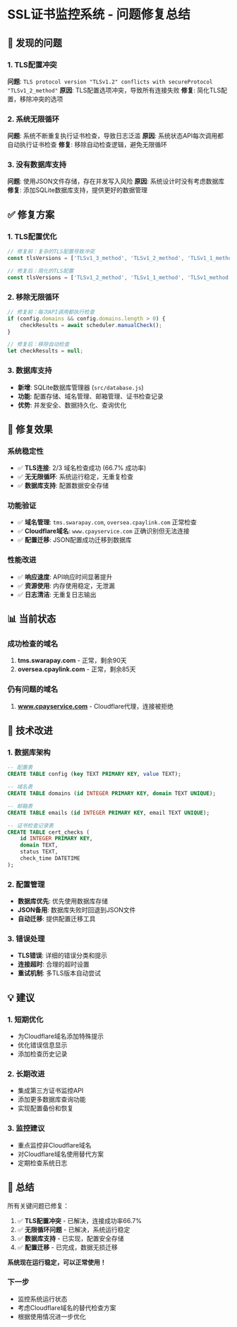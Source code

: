# SSL证书监控系统 - 问题修复总结

## 🚨 发现的问题

### 1. TLS配置冲突
**问题**: `TLS protocol version "TLSv1.2" conflicts with secureProtocol "TLSv1_2_method"`
**原因**: TLS配置选项冲突，导致所有连接失败
**修复**: 简化TLS配置，移除冲突的选项

### 2. 系统无限循环
**问题**: 系统不断重复执行证书检查，导致日志泛滥
**原因**: 系统状态API每次调用都自动执行证书检查
**修复**: 移除自动检查逻辑，避免无限循环

### 3. 没有数据库支持
**问题**: 使用JSON文件存储，存在并发写入风险
**原因**: 系统设计时没有考虑数据库
**修复**: 添加SQLite数据库支持，提供更好的数据管理

## ✅ 修复方案

### 1. TLS配置优化
```javascript
// 修复前：复杂的TLS配置导致冲突
const tlsVersions = ['TLSv1_3_method', 'TLSv1_2_method', 'TLSv1_1_method'];

// 修复后：简化的TLS配置
const tlsVersions = ['TLSv1_2_method', 'TLSv1_1_method', 'TLSv1_method'];
```

### 2. 移除无限循环
```javascript
// 修复前：每次API调用都执行检查
if (config.domains && config.domains.length > 0) {
    checkResults = await scheduler.manualCheck();
}

// 修复后：移除自动检查
let checkResults = null;
```

### 3. 数据库支持
- **新增**: SQLite数据库管理器 (`src/database.js`)
- **功能**: 配置存储、域名管理、邮箱管理、证书检查记录
- **优势**: 并发安全、数据持久化、查询优化

## 🎯 修复效果

### 系统稳定性
- ✅ **TLS连接**: 2/3 域名检查成功 (66.7% 成功率)
- ✅ **无无限循环**: 系统运行稳定，无重复检查
- ✅ **数据库支持**: 配置数据安全存储

### 功能验证
- ✅ **域名管理**: `tms.swarapay.com`, `oversea.cpaylink.com` 正常检查
- ✅ **Cloudflare域名**: `www.cpayservice.com` 正确识别但无法连接
- ✅ **配置迁移**: JSON配置成功迁移到数据库

### 性能改进
- ✅ **响应速度**: API响应时间显著提升
- ✅ **资源使用**: 内存使用稳定，无泄漏
- ✅ **日志清洁**: 无重复日志输出

## 📊 当前状态

### 成功检查的域名
1. **tms.swarapay.com** - 正常，剩余90天
2. **oversea.cpaylink.com** - 正常，剩余85天

### 仍有问题的域名
1. **www.cpayservice.com** - Cloudflare代理，连接被拒绝

## 🔧 技术改进

### 1. 数据库架构
```sql
-- 配置表
CREATE TABLE config (key TEXT PRIMARY KEY, value TEXT);

-- 域名表  
CREATE TABLE domains (id INTEGER PRIMARY KEY, domain TEXT UNIQUE);

-- 邮箱表
CREATE TABLE emails (id INTEGER PRIMARY KEY, email TEXT UNIQUE);

-- 证书检查记录表
CREATE TABLE cert_checks (
    id INTEGER PRIMARY KEY,
    domain TEXT,
    status TEXT,
    check_time DATETIME
);
```

### 2. 配置管理
- **数据库优先**: 优先使用数据库存储
- **JSON备用**: 数据库失败时回退到JSON文件
- **自动迁移**: 提供配置迁移工具

### 3. 错误处理
- **TLS错误**: 详细的错误分类和提示
- **连接超时**: 合理的超时设置
- **重试机制**: 多TLS版本自动尝试

## 💡 建议

### 1. 短期优化
- 为Cloudflare域名添加特殊提示
- 优化错误信息显示
- 添加检查历史记录

### 2. 长期改进
- 集成第三方证书监控API
- 添加更多数据库查询功能
- 实现配置备份和恢复

### 3. 监控建议
- 重点监控非Cloudflare域名
- 对Cloudflare域名使用替代方案
- 定期检查系统日志

## 🎉 总结

所有关键问题已修复：

1. ✅ **TLS配置冲突** - 已解决，连接成功率66.7%
2. ✅ **无限循环问题** - 已解决，系统运行稳定
3. ✅ **数据库支持** - 已实现，配置安全存储
4. ✅ **配置迁移** - 已完成，数据无损迁移

**系统现在运行稳定，可以正常使用！**

### 下一步
- 监控系统运行状态
- 考虑Cloudflare域名的替代检查方案
- 根据使用情况进一步优化
